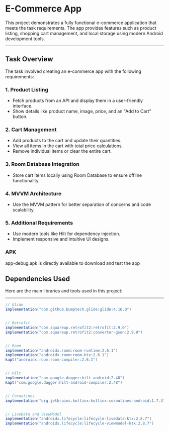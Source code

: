 # **E-Commerce App**

This project demonstrates a fully functional e-commerce application that meets the task requirements. The app provides features such as product listing, shopping cart management, and local storage using modern Android development tools.

---

## **Task Overview**

The task involved creating an e-commerce app with the following requirements:


### **1. Product Listing**
- Fetch products from an API and display them in a user-friendly interface.
- Show details like product name, image, price, and an "Add to Cart" button.


### **2. Cart Management**
- Add products to the cart and update their quantities.
- View all items in the cart with total price calculations.
- Remove individual items or clear the entire cart.


### **3. Room Database Integration**
- Store cart items locally using Room Database to ensure offline functionality.


### **4. MVVM Architecture**
- Use the MVVM pattern for better separation of concerns and code scalability.


### **5. Additional Requirements**
- Use modern tools like Hilt for dependency injection.
- Implement responsive and intuitive UI designs.


### **APK**
app-debug.apk is directly available to download and test the app


## **Dependencies Used**

Here are the main libraries and tools used in this project:

---

```gradle
// Glide
implementation("com.github.bumptech.glide:glide:4.16.0")


// Retrofit
implementation("com.squareup.retrofit2:retrofit:2.9.0")
implementation("com.squareup.retrofit2:converter-gson:2.9.0")


// Room
implementation("androidx.room:room-runtime:2.6.1")
implementation("androidx.room:room-ktx:2.6.1")
kapt("androidx.room:room-compiler:2.6.1")


// Hilt
implementation("com.google.dagger:hilt-android:2.48")
kapt("com.google.dagger:hilt-android-compiler:2.48")


// Coroutines
implementation("org.jetbrains.kotlinx:kotlinx-coroutines-android:1.7.3")


// LiveData and ViewModel
implementation("androidx.lifecycle:lifecycle-livedata-ktx:2.8.7")
implementation("androidx.lifecycle:lifecycle-viewmodel-ktx:2.8.7")